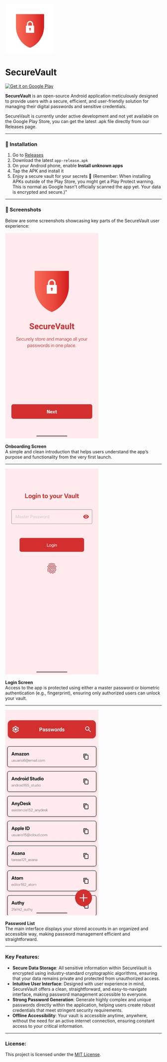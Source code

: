 <img src="https://github.com/enekocm7/SecureVault/blob/master/images/logo.png?raw=true" alt="logo" width="160"/>

# SecureVault

[![Get it on Google Play](https://play.google.com/intl/en_us/badges/static/images/badges/en_badge_web_generic.png)](https://play.google.com/store/apps/details?id=com.enekocm.securevault)


**SecureVault** is an open-source Android application meticulously designed to provide users with a secure, efficient, and user-friendly solution for managing their digital passwords and sensitive credentials.

SecureVault is currently under active development and not yet available on the Google Play Store, you can get the latest .apk file directly from our Releases page.

---

### 🚀 Installation

1. Go to [Releases](https://github.com/enekocm7/SecureVault/releases)
2. Download the latest `app-release.apk`
3. On your Android phone, enable **Install unknown apps**
4. Tap the APK and install it
5. Enjoy a secure vault for your secrets 🔐
(Remember: When installing APKs outside of the Play Store, you might get a Play Protect warning. This is normal as Google hasn't officially scanned the app yet. Your data is encrypted and secure.)"

---

### 📱 Screenshots

Below are some screenshots showcasing key parts of the SecureVault user experience:

<img src="https://github.com/enekocm7/SecureVault/blob/master/images/welcome.jpg?raw=true" alt="Onboarding Screen" width="300"/>

**Onboarding Screen**  
A simple and clean introduction that helps users understand the app’s purpose and functionality from the very first launch.

---

<img src="https://github.com/enekocm7/SecureVault/blob/master/images/login.jpg?raw=true" alt="Login Screen" width="300"/>

**Login Screen**  
Access to the app is protected using either a master password or biometric authentication (e.g., fingerprint), ensuring only authorized users can unlock your vault.

---

<img src="https://github.com/enekocm7/SecureVault/blob/master/images/main_page.jpg?raw=true" alt="Password List Screen" width="300"/>

**Password List**  
The main interface displays your stored accounts in an organized and accessible way, making password management efficient and straightforward.


---

### Key Features:

* **Secure Data Storage**: All sensitive information within SecureVault is encrypted using industry-standard cryptographic algorithms, ensuring that your data remains private and protected from unauthorized access.
* **Intuitive User Interface**: Designed with user experience in mind, SecureVault offers a clean, straightforward, and easy-to-navigate interface, making password management accessible to everyone.
* **Strong Password Generation**: Generate highly complex and unique passwords directly within the application, helping users create robust credentials that meet stringent security requirements.
* **Offline Accessibility**: Your vault is accessible anytime, anywhere, without the need for an active internet connection, ensuring constant access to your critical information.

---
### License:

This project is licensed under the [MIT License](LICENSE).
